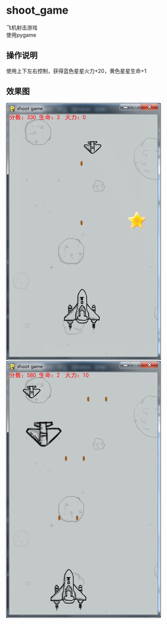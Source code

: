 # shoot_game  
飞机射击游戏  
使用pygame
## 操作说明
使用上下左右控制，获得蓝色星星火力+20，黄色星星生命+1
## 效果图  
![效果图](https://raw.githubusercontent.com/mofei952/shoot_game/master/image-demo/2.png)
![效果图2](https://raw.githubusercontent.com/mofei952/shoot_game/master/image-demo/3.png)
